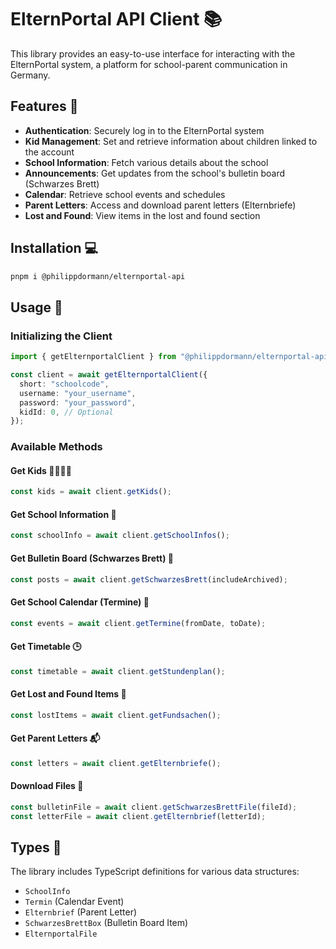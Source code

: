 # ElternPortal API Client 📚

This library provides an easy-to-use interface for interacting with the ElternPortal system, a platform for school-parent communication in Germany.

## Features 🌟

- **Authentication**: Securely log in to the ElternPortal system
- **Kid Management**: Set and retrieve information about children linked to the account
- **School Information**: Fetch various details about the school
- **Announcements**: Get updates from the school's bulletin board (Schwarzes Brett)
- **Calendar**: Retrieve school events and schedules
- **Parent Letters**: Access and download parent letters (Elternbriefe)
- **Lost and Found**: View items in the lost and found section

## Installation 💻

```bash
pnpm i @philippdormann/elternportal-api
```

## Usage 🚀

### Initializing the Client

```typescript
import { getElternportalClient } from "@philippdormann/elternportal-api";

const client = await getElternportalClient({
  short: "schoolcode",
  username: "your_username",
  password: "your_password",
  kidId: 0, // Optional
});
```

### Available Methods

#### Get Kids 👨‍👩‍👧‍👦

```typescript
const kids = await client.getKids();
```

#### Get School Information 🏫

```typescript
const schoolInfo = await client.getSchoolInfos();
```

#### Get Bulletin Board (Schwarzes Brett) 📌

```typescript
const posts = await client.getSchwarzesBrett(includeArchived);
```

#### Get School Calendar (Termine) 📅

```typescript
const events = await client.getTermine(fromDate, toDate);
```

#### Get Timetable 🕒

```typescript
const timetable = await client.getStundenplan();
```

#### Get Lost and Found Items 🧦

```typescript
const lostItems = await client.getFundsachen();
```

#### Get Parent Letters 📬

```typescript
const letters = await client.getElternbriefe();
```

#### Download Files 📁

```typescript
const bulletinFile = await client.getSchwarzesBrettFile(fileId);
const letterFile = await client.getElternbrief(letterId);
```

## Types 📝

The library includes TypeScript definitions for various data structures:

- `SchoolInfo`
- `Termin` (Calendar Event)
- `Elternbrief` (Parent Letter)
- `SchwarzesBrettBox` (Bulletin Board Item)
- `ElternportalFile`
